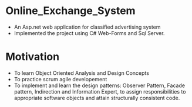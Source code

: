 # Online_Exchange_System

- An Asp.net web application for classified advertising system
- Implemented the project using C# Web-Forms and Sql Server.

# Motivation
- To learn Object Oriented Analysis and Design Concepts
- To practice scrum agile developement 
- To implement and learn the design patterns:  Observer Pattern, Facade pattern, Indirection and Information Expert, to assign responsibilities to appropriate software objects and attain structurally consistent code.
 

